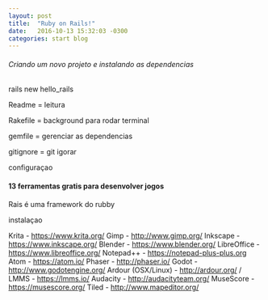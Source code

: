```yaml
---
layout: post
title:  "Ruby on Rails!"
date:   2016-10-13 15:32:03 -0300
categories: start blog
---
```



###### Criando um novo projeto e instalando as dependencias
rails new hello_rails



Readme = leitura

Rakefile = background para rodar terminal

gemfile = gerenciar as dependencias

gitignore = git igorar

configuraçao 









#### 13 ferramentas gratis para desenvolver jogos
Rais é uma framework do rubby

instalaçao


Krita - https://www.krita.org/ 
Gimp - http://www.gimp.org/ 
Inkscape - https://www.inkscape.org/ 
Blender - https://www.blender.org/ 
LibreOffice - https://www.libreoffice.org/ 
Notepad++ - https://notepad-plus-plus.org 
Atom - https://atom.io/ 
Phaser - http://phaser.io/ 
Godot - http://www.godotengine.org/ 
Ardour (OSX/Linux) - http://ardour.org/ / 
LMMS - https://lmms.io/ 
Audacity - http://audacityteam.org/ 
MuseScore - https://musescore.org/ 
Tiled - http://www.mapeditor.org/